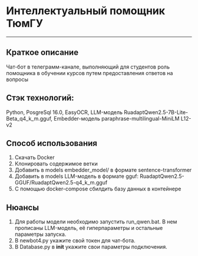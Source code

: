 
# Интеллектуальный помощник ТюмГУ
<hr>

## Краткое  описание
Чат-бот в телеграмм-канале, выполняющий для студентов роль помощника в обучении курсов путем предоставления ответов на вопросы

## Стэк технологий:
Python, PosgreSql 16.0, EasyOCR, LLM-модель RuadaptQwen2.5-7B-Lite-Beta_q4_k_m.gguf, Embedder-модель paraphrase-multilingual-MiniLM L12-v2

## Способ использования
1. Скачать Docker
2. Клонировать содержимое ветки
3. Добавить в models embedder_model/ в формате sentence-transformer
4. Добавить в models LLM-модель в формате gguf: RuadaptQwen2.5-GGUF/RuadaptQwen2.5-q4_k_m.gguf 
5. С помощью docker-compose сбилдить базу данных в контейнере

## Нюансы
1. Для работы модели необходимо запустить run_qwen.bat. В нем прописаны LLM-модель, её гиперпараметры и остальные параметры запуска.
2. В newbot4.py укажите свой токен для чат-бота.
3. В Database.py в __init__ укажите свои параметры подключения.
